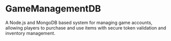 # GameManagementDB
A Node.js and MongoDB based system for managing game accounts, allowing players to purchase and use items with secure token validation and inventory management.
